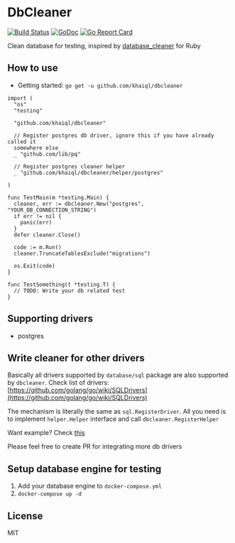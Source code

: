# DbCleaner

[![Build Status](https://travis-ci.org/khaiql/dbcleaner.svg?branch=master)](https://travis-ci.org/khaiql/dbcleaner) [![GoDoc](https://godoc.org/github.com/khaiql/dbcleaner?status.svg)](https://godoc.org/github.com/khaiql/dbcleaner) [![Go Report Card](https://goreportcard.com/badge/github.com/khaiql/dbcleaner)](https://goreportcard.com/report/github.com/khaiql/dbcleaner)

Clean database for testing, inspired by [database_cleaner](https://github.com/DatabaseCleaner/database_cleaner) for Ruby

## How to use

* Getting started: `go get -u github.com/khaiql/dbcleaner`

```
import (
  "os"
  "testing"

  "github.com/khaiql/dbcleaner"

  // Register postgres db driver, ignore this if you have already called it
  somewhere else
  _ "github.com/lib/pq"

  // Register postgres cleaner helper
  _ "github.com/khaiql/dbcleaner/helper/postgres"

)

func TestMain(m *testing.Main) {
  cleaner, err := dbcleaner.New("postgres", "YOUR_DB_CONNECTION_STRING")
  if err != nil {
    panic(err)
  }
  defer cleaner.Close()

  code := m.Run()
  cleaner.TruncateTablesExclude("migrations")

  os.Exit(code)
}

func TestSomething(t *testing.T) {
  // TODO: Write your db related test
}
```

## Supporting drivers

* postgres

## Write cleaner for other drivers

Basically all drivers supported by `database/sql` package are also supported by
`dbcleaner`. Check list of drivers:
[https://github.com/golang/go/wiki/SQLDrivers](https://github.com/golang/go/wiki/SQLDrivers)

The mechanism is literally the same as `sql.RegisterDriver`. All you need is to
implement `helper.Helper` interface and call `dbcleaner.RegisterHelper`

Want example? Check [this](https://github.com/khaiql/dbcleaner/tree/master/helper/pq)

Please feel free to create PR for integrating more db drivers

## Setup database engine for testing

1. Add your database engine to `docker-compose.yml`
1. `docker-compose up -d`

## License

MIT
